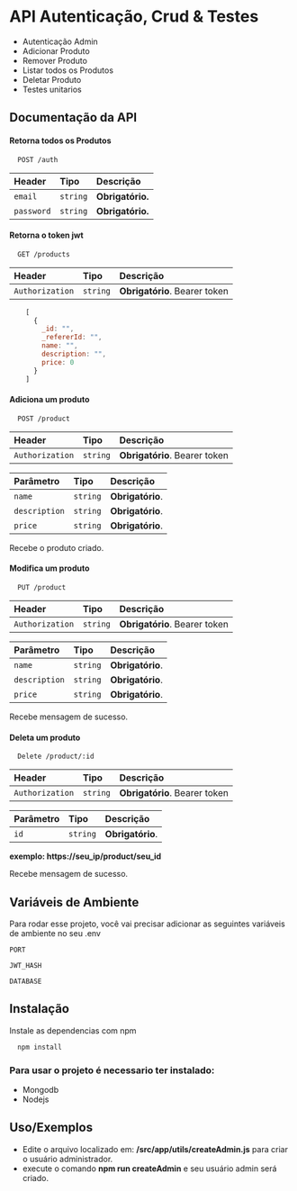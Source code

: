 
# API Autenticação, Crud & Testes

* Autenticação Admin
* Adicionar Produto
* Remover Produto
* Listar todos os Produtos
* Deletar Produto
* Testes unitarios 



## Documentação da API

#### Retorna todos os Produtos

```http
  POST /auth
```

| Header   | Tipo       | Descrição                           |
| :---------- | :--------- | :---------------------------------- |
| `email` | `string` | **Obrigatório.** |
| `password` | `string` | **Obrigatório.** |


#### Retorna o token jwt

```http
  GET /products
```

| Header   | Tipo       | Descrição                           |
| :---------- | :--------- | :---------------------------------- |
| `Authorization` | `string` | **Obrigatório**. Bearer token |

```javascript
    [
      {
        _id: "",
        _refererId: "",
        name: "",
        description: "",
        price: 0
      }
    ]
```

#### Adiciona um produto

```http 
  POST /product
```
| Header   | Tipo       | Descrição                                   |
| :---------- | :--------- | :------------------------------------------ |
| `Authorization`      | `string` | **Obrigatório**. Bearer token |

| Parâmetro   | Tipo       | Descrição                                   |
| :---------- | :--------- | :------------------------------------------ |
| `name`      | `string` | **Obrigatório**. |
| `description`      | `string` | **Obrigatório**. |
| `price`      | `string` | **Obrigatório**. |


Recebe o produto criado.


#### Modifica um produto

```http 
  PUT /product
```
| Header   | Tipo       | Descrição                                   |
| :---------- | :--------- | :------------------------------------------ |
| `Authorization`      | `string` | **Obrigatório**. Bearer token |

| Parâmetro   | Tipo       | Descrição                                   |
| :---------- | :--------- | :------------------------------------------ |
| `name`      | `string` | **Obrigatório**.|
| `description`      | `string` | **Obrigatório**.|
| `price`      | `string` | **Obrigatório**.|


Recebe mensagem de sucesso.


#### Deleta um produto

```http 
  Delete /product/:id
```
| Header   | Tipo       | Descrição                                   |
| :---------- | :--------- | :------------------------------------------ |
| `Authorization`      | `string` | **Obrigatório**. Bearer token |

| Parâmetro   | Tipo       | Descrição                                   |
| :---------- | :--------- | :------------------------------------------ |
| `id`      | `string` | **Obrigatório**.|

**exemplo: https://seu_ip/product/seu_id**

Recebe mensagem de sucesso.
## Variáveis de Ambiente

Para rodar esse projeto, você vai precisar adicionar as seguintes variáveis de ambiente no seu .env

`PORT`

`JWT_HASH`

`DATABASE`



## Instalação

Instale as dependencias com npm

```bash
  npm install 
```
### Para usar o projeto é necessario ter instalado:

- Mongodb
- Nodejs


## Uso/Exemplos

- Edite o arquivo localizado em: **/src/app/utils/createAdmin.js** para criar o usuário administrador.
- execute o comando **npm run createAdmin** e seu usuário admin será criado.

